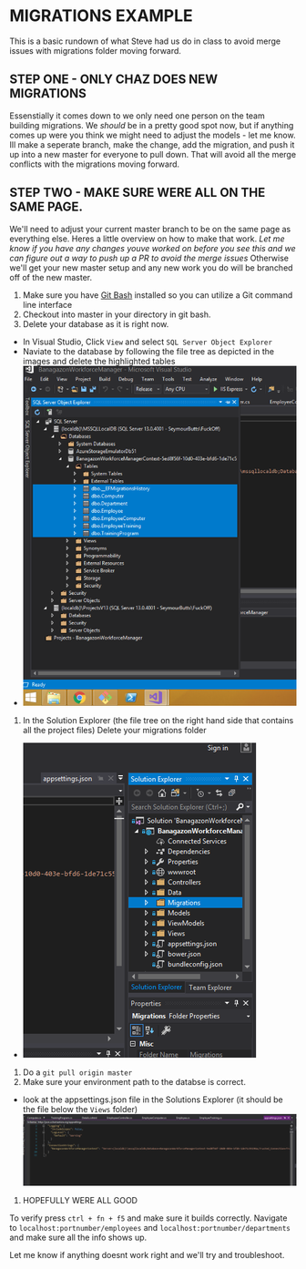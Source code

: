 # MIGRATIONS EXAMPLE
This is a basic rundown of what Steve had us do in class to avoid merge issues with migrations folder moving forward. 

## STEP ONE - ONLY CHAZ DOES NEW MIGRATIONS
Essenstially it comes down to we only need one person on the team building migrations. We _should_ be in a pretty good spot now, but if anything comes up were you think we might need to adjust the models - let me know. Ill make a seperate branch, make the change, add the migration, and push it up into a new master for everyone to pull down. That will avoid all the merge conflicts with the migrations moving forward. 

## STEP TWO - MAKE SURE WERE ALL ON THE SAME PAGE. 
We'll need to adjust your current master branch to be on the same page as everything else. Heres a little overview on how to make that work. 
_Let me know if you have any changes youve worked on before you see this and we can figure out a way to push up a PR to avoid the merge issues_ 
Otherwise we'll get your new master setup and any new work you do will be branched off of the new master. 

1. Make sure you have [Git Bash](https://git-scm.com/download/win) installed so you can utilize a Git command line interface
1. Checkout into master in your directory in git bash. 
1. Delete your database as it is right now. 
  * In Visual Studio, Click `View` and select `SQL Server Object Explorer`
  * Naviate to the database by following the file tree as depicted in the images and delete the highlighted tables
  * ![DB DELETE](img/DB_Delete.PNG)
1. In the Solution Explorer (the file tree on the right hand side that contains all the project files) Delete your migrations folder
  * ![Migration Delete](img/migration_delete.PNG)
1. Do a `git pull origin master` 
1. Make sure your environment path to the databse is correct. 
  * look at the appsettings.json file in the Solutions Explorer (it should be the file below the `Views` folder)
  ![context](img/context.PNG)

  1. HOPEFULLY WERE ALL GOOD

  To verify press `ctrl + fn + f5` and make sure it builds correctly. 
  Navigate to `localhost:portnumber/employees` and `localhost:portnumber/departments` and make sure all the info shows up. 

  Let me know if anything doesnt work right and we'll try and troubleshoot. 
